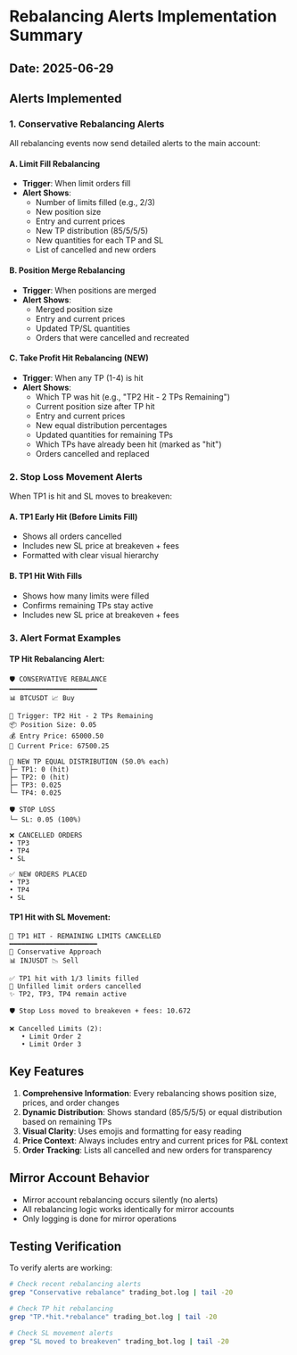 # Rebalancing Alerts Implementation Summary

## Date: 2025-06-29

## Alerts Implemented

### 1. Conservative Rebalancing Alerts

All rebalancing events now send detailed alerts to the main account:

#### A. Limit Fill Rebalancing
- **Trigger**: When limit orders fill
- **Alert Shows**:
  - Number of limits filled (e.g., 2/3)
  - New position size
  - Entry and current prices
  - New TP distribution (85/5/5/5)
  - New quantities for each TP and SL
  - List of cancelled and new orders

#### B. Position Merge Rebalancing
- **Trigger**: When positions are merged
- **Alert Shows**:
  - Merged position size
  - Entry and current prices
  - Updated TP/SL quantities
  - Orders that were cancelled and recreated

#### C. Take Profit Hit Rebalancing (NEW)
- **Trigger**: When any TP (1-4) is hit
- **Alert Shows**:
  - Which TP was hit (e.g., "TP2 Hit - 2 TPs Remaining")
  - Current position size after TP hit
  - Entry and current prices
  - New equal distribution percentages
  - Updated quantities for remaining TPs
  - Which TPs have already been hit (marked as "hit")
  - Orders cancelled and replaced

### 2. Stop Loss Movement Alerts

When TP1 is hit and SL moves to breakeven:

#### A. TP1 Early Hit (Before Limits Fill)
- Shows all orders cancelled
- Includes new SL price at breakeven + fees
- Formatted with clear visual hierarchy

#### B. TP1 Hit With Fills
- Shows how many limits were filled
- Confirms remaining TPs stay active
- Includes new SL price at breakeven + fees

### 3. Alert Format Examples

#### TP Hit Rebalancing Alert:
```
🛡️ CONSERVATIVE REBALANCE
━━━━━━━━━━━━━━━━━━━━━━
📊 BTCUSDT 📈 Buy

🎯 Trigger: TP2 Hit - 2 TPs Remaining
📦 Position Size: 0.05
💰 Entry Price: 65000.50
📍 Current Price: 67500.25

🎯 NEW TP EQUAL DISTRIBUTION (50.0% each)
├─ TP1: 0 (hit)
├─ TP2: 0 (hit)
├─ TP3: 0.025
└─ TP4: 0.025

🛡️ STOP LOSS
└─ SL: 0.05 (100%)

❌ CANCELLED ORDERS
• TP3
• TP4
• SL

✅ NEW ORDERS PLACED
• TP3
• TP4
• SL
```

#### TP1 Hit with SL Movement:
```
🎯 TP1 HIT - REMAINING LIMITS CANCELLED
━━━━━━━━━━━━━━━━━━━━━━
🎯 Conservative Approach
📊 INJUSDT 📉 Sell

✅ TP1 hit with 1/3 limits filled
📝 Unfilled limit orders cancelled
✨ TP2, TP3, TP4 remain active

🛡️ Stop Loss moved to breakeven + fees: 10.672

❌ Cancelled Limits (2):
   • Limit Order 2
   • Limit Order 3
```

## Key Features

1. **Comprehensive Information**: Every rebalancing shows position size, prices, and order changes
2. **Dynamic Distribution**: Shows standard (85/5/5/5) or equal distribution based on remaining TPs
3. **Visual Clarity**: Uses emojis and formatting for easy reading
4. **Price Context**: Always includes entry and current prices for P&L context
5. **Order Tracking**: Lists all cancelled and new orders for transparency

## Mirror Account Behavior

- Mirror account rebalancing occurs silently (no alerts)
- All rebalancing logic works identically for mirror accounts
- Only logging is done for mirror operations

## Testing Verification

To verify alerts are working:
```bash
# Check recent rebalancing alerts
grep "Conservative rebalance" trading_bot.log | tail -20

# Check TP hit rebalancing
grep "TP.*hit.*rebalance" trading_bot.log | tail -20

# Check SL movement alerts
grep "SL moved to breakeven" trading_bot.log | tail -20
```